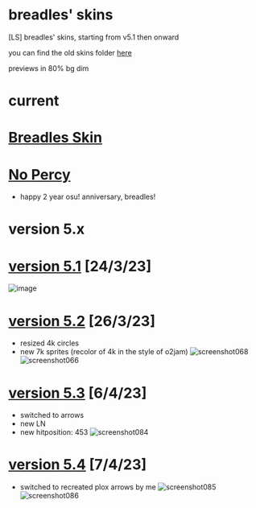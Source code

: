 # breadles' skins
[LS] breadles' skins, starting from v5.1 then onward

you can find the old skins folder [here](https://drive.google.com/drive/folders/1y3EEeSxe_N6Adc4oJfv-mi10t3bsNTnb?usp=sharing)

previews in 80% bg dim
# current

# [Breadles Skin](https://drive.google.com/u/0/uc?id=1-64UQBwE08h1N0Lm-evpf2bZRAmqQ7zD&export=download)
# [No Percy](https://drive.google.com/u/0/uc?id=1fGq9ih14BLPLewMzQnt8rq6AQJBmhh60&export=download)
 - happy 2 year osu! anniversary, breadles!

# version 5.x

# [version 5.1](https://drive.google.com/u/0/uc?id=1cU4to8dUaxiPiFvEeVi_s0zLG9-5LLVV&export=download) [24/3/23]
![image](https://user-images.githubusercontent.com/101068519/227696085-39d5f752-db43-42bd-9ce1-b09fa550f05e.png)


# [version 5.2](https://drive.google.com/u/0/uc?id=1-BmZYY77xSAdQgzM9IqaEzwqXuc9Hl7s&export=download) [26/3/23]
 - resized 4k circles
 - new 7k sprites (recolor of 4k in the style of o2jam)
![screenshot068](https://user-images.githubusercontent.com/101068519/227756375-15f6b3e6-bfc4-4e9c-87df-f94b25cecc6b.png)
![screenshot066](https://user-images.githubusercontent.com/101068519/227756376-109e8e96-f739-403c-a30b-8679033b5ae5.png)


# [version 5.3](https://drive.google.com/u/0/uc?id=1LIV9QQzEQPKX_2chaThH50Nt9OoSNgiw&export=download) [6/4/23]
 - switched to arrows
 - new LN
 - new hitposition: 453
![screenshot084](https://user-images.githubusercontent.com/101068519/230524216-15a1fa1d-df3c-4325-a554-97198c0e6b13.png)


# [version 5.4](https://drive.google.com/u/0/uc?id=1WCKXMIHDATJp8C58Y-AuiXXJp1SRJi8P&export=download) [7/4/23]
 - switched to recreated plox arrows by me
![screenshot085](https://user-images.githubusercontent.com/101068519/230682107-aaaa4f9e-d9c4-44fe-bd44-f81afc0f5a02.png)
![screenshot086](https://user-images.githubusercontent.com/101068519/230682259-2d2965bb-db31-4586-af33-ee39ce73b7d2.png)
